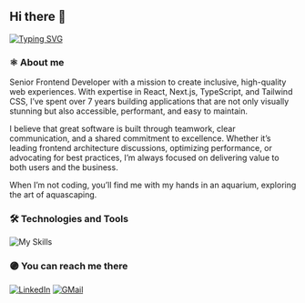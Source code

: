 ## Hi there 👋 

[![Typing SVG](https://readme-typing-svg.demolab.com?font=Fira+Code&pause=1000&color=9961F7&width=435&lines=Senior+Frontend+Developer)](https://git.io/typing-svg)

### ⚛️ About me

Senior Frontend Developer with a mission to create inclusive, high-quality web experiences. With expertise in React, Next.js, TypeScript, and Tailwind CSS, I’ve spent over 7 years building applications that are not only visually stunning but also accessible, performant, and easy to maintain.

I believe that great software is built through teamwork, clear communication, and a shared commitment to excellence. Whether it’s leading frontend architecture discussions, optimizing performance, or advocating for best practices, I’m always focused on delivering value to both users and the business.

When I’m not coding, you’ll find me with my hands in an aquarium, exploring the art of aquascaping.

### 🛠  Technologies and Tools
![My Skills](https://go-skill-icons.vercel.app/api/icons?i=react,nextjs,typescript,tailwindcss,gsap,socketio,js,html,css,aws,redux,reactquery,styledcomponents,emotion,mui,bootstrap,reactnative,gulp,webpack,nodejs,storybook,express,mongodb,cypress,claude,figma,jira&titles=true&theme=dark)

### 🟣 You can reach me there

<a href="https://www.linkedin.com/in/szymon-niemiec/">![LinkedIn](https://go-skill-icons.vercel.app/api/icons?i=linkedin)</a>
<a href="mailto:niemiec.say@gmail.com">![GMail](https://go-skill-icons.vercel.app/api/icons?i=gmail)</a>
